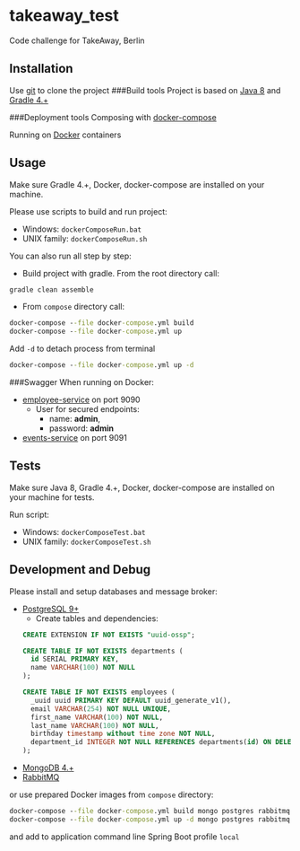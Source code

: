# takeaway_test

Code challenge for TakeAway, Berlin

## Installation

Use [git](https://git-scm.com/) to clone the project
###Build tools
Project is based on [Java 8](https://www.oracle.com/technetwork/java/javase/downloads/java-archive-javase8-2177648.html) and [Gradle 4.+](https://gradle.org/releases/)

###Deployment tools
Composing with [docker-compose](https://docs.docker.com/compose/install/)

Running on [Docker](https://www.docker.com/products/docker-desktop) containers

## Usage

Make sure Gradle 4.+, Docker, docker-compose are installed on your machine.

Please use scripts to build and run project:
* Windows: ``dockerComposeRun.bat``
* UNIX family: ``dockerComposeRun.sh``

You can also run all step by step:
* Build project with gradle. From the root directory call:
```cmd
gradle clean assemble
```
* From ``compose`` directory call:
```cmd
docker-compose --file docker-compose.yml build
docker-compose --file docker-compose.yml up
```
Add ``-d`` to detach process from terminal
```cmd
docker-compose --file docker-compose.yml up -d
``` 

###Swagger
When running on Docker:
* [employee-service](http://localhost:9090/swagger-ui.html) on port 9090
    * User for secured endpoints: 
        * name: **admin**, 
        * password: **admin**
* [events-service](http://localhost:9090/swagger-ui.html) on port 9091

## Tests
Make sure Java 8, Gradle 4.+, Docker, docker-compose are installed on your machine for tests.

Run script:
* Windows: ``dockerComposeTest.bat``
* UNIX family: ``dockerComposeTest.sh``

## Development and Debug
Please install and setup databases and message broker:
* [PostgreSQL 9+](https://www.postgresql.org/download/)
    * Create tables and dependencies:
    ```sql
    CREATE EXTENSION IF NOT EXISTS "uuid-ossp";
    
    CREATE TABLE IF NOT EXISTS departments (
      id SERIAL PRIMARY KEY,
      name VARCHAR(100) NOT NULL
    );
    
    CREATE TABLE IF NOT EXISTS employees (
      _uuid uuid PRIMARY KEY DEFAULT uuid_generate_v1(),
      email VARCHAR(254) NOT NULL UNIQUE,
      first_name VARCHAR(100) NOT NULL,
      last_name VARCHAR(100) NOT NULL,
      birthday timestamp without time zone NOT NULL,
      department_id INTEGER NOT NULL REFERENCES departments(id) ON DELETE RESTRICT
    );
    ```
* [MongoDB 4.+](https://www.mongodb.com/download-center)
* [RabbitMQ](https://www.rabbitmq.com/download.html) 

or use prepared Docker images from ``compose`` directory:
```cmd
docker-compose --file docker-compose.yml build mongo postgres rabbitmq
docker-compose --file docker-compose.yml up -d mongo postgres rabbitmq
```
and add to application command line Spring Boot profile ``local``